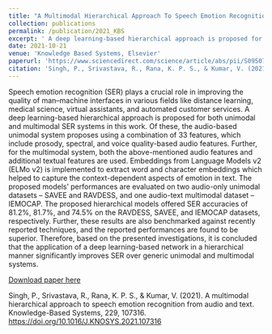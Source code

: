 ```yaml
---
title: "A Multimodal Hierarchical Approach To Speech Emotion Recognition From Audio And Text"
collection: publications
permalink: /publication/2021_KBS
excerpt: ' A deep learning-based hierarchical approach is proposed for both unimodal and multimodal SER systems in this work. Of these, the audio-based unimodal system proposes using a combination of 33 features, which include prosody, spectral, and voice quality-based audio features. Further, for the multimodal system, both the above-mentioned audio features and additional textual features are used. '
date: 2021-10-21
venue: 'Knowledge Based Systems, Elsevier'
paperurl: 'https://www.sciencedirect.com/science/article/abs/pii/S0950705121005785'
citation: 'Singh, P., Srivastava, R., Rana, K. P. S., & Kumar, V. (2021). A multimodal hierarchical approach to speech emotion recognition from audio and text. Knowledge-Based Systems, 229, 107316. https://doi.org/10.1016/J.KNOSYS.2021.107316'
---
```


Speech emotion recognition (SER) plays a crucial role in improving the quality of man–machine interfaces in various fields like distance learning, medical science, virtual assistants, and automated customer services. A deep learning-based hierarchical approach is proposed for both unimodal and multimodal SER systems in this work. Of these, the audio-based unimodal system proposes using a combination of 33 features, which include prosody, spectral, and voice quality-based audio features. Further, for the multimodal system, both the above-mentioned audio features and additional textual features are used. Embeddings from Language Models v2 (ELMo v2) is implemented to extract word and character embeddings which helped to capture the context-dependent aspects of emotion in text. The proposed models’ performances are evaluated on two audio-only unimodal datasets – SAVEE and RAVDESS, and one audio-text multimodal dataset – IEMOCAP. The proposed hierarchical models offered SER accuracies of 81.2%, 81.7%, and 74.5% on the RAVDESS, SAVEE, and IEMOCAP datasets, respectively. Further, these results are also benchmarked against recently reported techniques, and the reported performances are found to be superior. Therefore, based on the presented investigations, it is concluded that the application of a deep learning-based network in a hierarchical manner significantly improves SER over generic unimodal and multimodal systems.

[Download paper here](https://www.sciencedirect.com/science/article/abs/pii/S0950705121005785)

Singh, P., Srivastava, R., Rana, K. P. S., & Kumar, V. (2021). A multimodal hierarchical approach to speech emotion recognition from audio and text. Knowledge-Based Systems, 229, 107316. https://doi.org/10.1016/J.KNOSYS.2021.107316